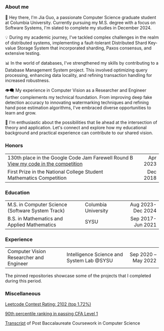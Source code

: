 ### About me
👋 Hey there, I'm Jia Guo, a passionate Computer Science graduate student at Columbia University. Currently pursuing my M.S. degree with a focus on Software Systems, I'm slated to complete my studies in December 2024.

💡 During my academic journey, I've tackled complex challenges in the realm of distributed systems, implementing a fault-tolerant Distributed Shard Key-value Storage System that incorporated sharding, Paxos consensus, and extensive testing.

📊 In the world of databases, I've strengthened my skills by contributing to a Database Management System project. This involved optimizing query processing, enhancing data locality, and refining transaction handling for increased robustness.

👁️‍🗨️ My experience in Computer Vision as a Researcher and Engineer further complements my technical foundation. From improving deep fake detection accuracy to innovating watermarking techniques and refining hand pose estimation algorithms, I've embraced diverse opportunities to learn and grow.

🚀 I'm enthusiastic about the possibilities that lie ahead at the intersection of theory and application. Let's connect and explore how my educational background and practical experience can contribute to our shared vision. 

### Honors  
| | |
| --- | ---: |
| 130th place in the Google Code Jam Farewell Round B [View my code in the competition](https://zibada.guru/gcj/profile/Jayg000e) | Apr 2023 |
| First Prize in the National College Student Mathematics Competition | Dec 2018 |

### Education  
| | | |
| --- | --- |---: |
| M.S. in Computer Science (Software System Track) |Columbia University |Aug 2023-Dec 2024 |
| B.S. in Mathematics and Applied Mathematics |SYSU |Sep 2017-Jun 2021 |

### Experience  
| | | |
| --- | --- |---: |
|Computer Vision Researcher and Engineer |Intelligence Science and System Lab @SYSU| Sep 2020 – May 2022

The pinned repositories showcase some of the projects that I completed during this period.

### Miscellaneous
[Leetcode Contest Rating: 2102 (top 1.72%)](https://leetcode.com/jayg000e/)

[90th percentile ranking in passing CFA Level 1](https://drive.google.com/file/d/1X-lL705CjIFbVtAKa6VcxepmlNi5sFQS/view?usp=sharing)

[Transcript](https://drive.google.com/file/d/1fWE9s8FDAzQwYmWkRcgmzBPYOmoPlYXK/view?usp=drive_link) of Post Baccalaureate Coursework in Computer Science

